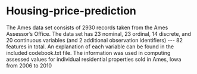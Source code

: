 # Housing-price-prediction
The Ames data set consists of 2930 records taken from the Ames Assessor’s Office. The data set has 23 nominal, 23 ordinal, 14 discrete, and 20 continuous variables (and 2 additional observation identifiers) --- 82 features in total. An explanation of each variable can be found in the included codebook.txt file. The information was used in computing assessed values for individual residential properties sold in Ames, Iowa from 2006 to 2010
